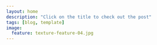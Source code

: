 ```yaml
---
layout: home
description: "Click on the title to check out the post"
tags: [blog, template]
image:
  feature: texture-feature-04.jpg
---
```


